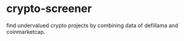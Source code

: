 # crypto-screener
find undervalued crypto projects by combining data of defillama and coinmarketcap.
